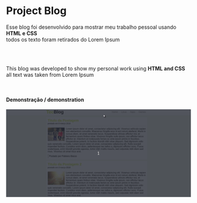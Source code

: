 <h1> Project Blog </h1>    

<p> Esse blog foi desenvolvido para mostrar meu trabalho pessoal usando <strong>HTML e CSS</strong><br> todos os texto foram retirados do Lorem Ipsum
</p>
<br>
<br>
<p> This blog was developed to show my personal work using <strong> HTML and CSS </strong> <br> all text was taken from Lorem Ipsum
</p>
<br>

<h4>Demonstração / demonstration</h4>
<img src="img/Blog.gif"/>  



